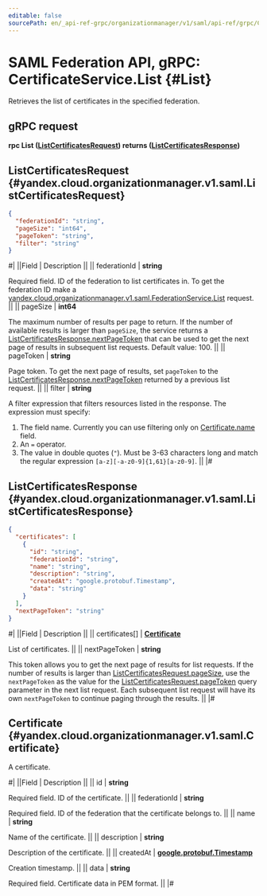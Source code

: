 ```yaml
---
editable: false
sourcePath: en/_api-ref-grpc/organizationmanager/v1/saml/api-ref/grpc/Certificate/list.md
---
```


# SAML Federation API, gRPC: CertificateService.List {#List}

Retrieves the list of certificates in the specified federation.

## gRPC request

**rpc List ([ListCertificatesRequest](#yandex.cloud.organizationmanager.v1.saml.ListCertificatesRequest)) returns ([ListCertificatesResponse](#yandex.cloud.organizationmanager.v1.saml.ListCertificatesResponse))**

## ListCertificatesRequest {#yandex.cloud.organizationmanager.v1.saml.ListCertificatesRequest}

```json
{
  "federationId": "string",
  "pageSize": "int64",
  "pageToken": "string",
  "filter": "string"
}
```

#|
||Field | Description ||
|| federationId | **string**

Required field. ID of the federation to list certificates in.
To get the federation ID make a [yandex.cloud.organizationmanager.v1.saml.FederationService.List](/docs/organization/api-ref/grpc/Federation/list#List) request. ||
|| pageSize | **int64**

The maximum number of results per page to return. If the number of available
results is larger than `pageSize`, the service returns a [ListCertificatesResponse.nextPageToken](#yandex.cloud.organizationmanager.v1.saml.ListCertificatesResponse)
that can be used to get the next page of results in subsequent list requests.
Default value: 100. ||
|| pageToken | **string**

Page token. To get the next page of results, set `pageToken`
to the [ListCertificatesResponse.nextPageToken](#yandex.cloud.organizationmanager.v1.saml.ListCertificatesResponse)
returned by a previous list request. ||
|| filter | **string**

A filter expression that filters resources listed in the response.
The expression must specify:
1. The field name. Currently you can use filtering only on [Certificate.name](#yandex.cloud.organizationmanager.v1.saml.Certificate) field.
2. An `=` operator.
3. The value in double quotes (`"`). Must be 3-63 characters long and match the regular expression `[a-z][-a-z0-9]{1,61}[a-z0-9]`. ||
|#

## ListCertificatesResponse {#yandex.cloud.organizationmanager.v1.saml.ListCertificatesResponse}

```json
{
  "certificates": [
    {
      "id": "string",
      "federationId": "string",
      "name": "string",
      "description": "string",
      "createdAt": "google.protobuf.Timestamp",
      "data": "string"
    }
  ],
  "nextPageToken": "string"
}
```

#|
||Field | Description ||
|| certificates[] | **[Certificate](#yandex.cloud.organizationmanager.v1.saml.Certificate)**

List of certificates. ||
|| nextPageToken | **string**

This token allows you to get the next page of results for list requests. If the number of results
is larger than [ListCertificatesRequest.pageSize](#yandex.cloud.organizationmanager.v1.saml.ListCertificatesRequest), use
the `nextPageToken` as the value
for the [ListCertificatesRequest.pageToken](#yandex.cloud.organizationmanager.v1.saml.ListCertificatesRequest) query parameter
in the next list request. Each subsequent list request will have its own
`nextPageToken` to continue paging through the results. ||
|#

## Certificate {#yandex.cloud.organizationmanager.v1.saml.Certificate}

A certificate.

#|
||Field | Description ||
|| id | **string**

Required field. ID of the certificate. ||
|| federationId | **string**

Required field. ID of the federation that the certificate belongs to. ||
|| name | **string**

Name of the certificate. ||
|| description | **string**

Description of the certificate. ||
|| createdAt | **[google.protobuf.Timestamp](https://developers.google.com/protocol-buffers/docs/reference/google.protobuf#timestamp)**

Creation timestamp. ||
|| data | **string**

Required field. Certificate data in PEM format. ||
|#